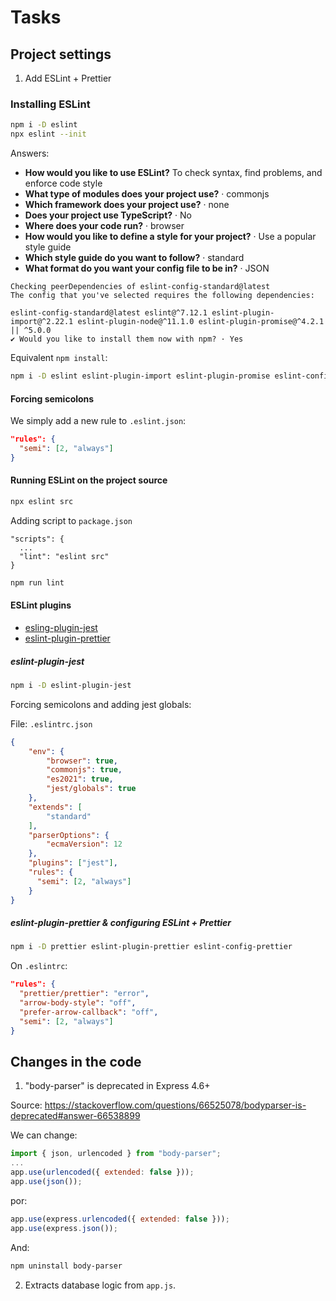 # Tasks

## Project settings

1. Add ESLint + Prettier

### Installing ESLint

```sh
npm i -D eslint
npx eslint --init
```

Answers:

* **How would you like to use ESLint?** To check syntax, find problems, and enforce code style
* **What type of modules does your project use?** · commonjs
* **Which framework does your project use?** · none
* **Does your project use TypeScript?** · No
* **Where does your code run?** · browser
* **How would you like to define a style for your project?** · Use a popular style guide
* **Which style guide do you want to follow?** · standard
* **What format do you want your config file to be in?** · JSON

```
Checking peerDependencies of eslint-config-standard@latest
The config that you've selected requires the following dependencies:

eslint-config-standard@latest eslint@^7.12.1 eslint-plugin-import@^2.22.1 eslint-plugin-node@^11.1.0 eslint-plugin-promise@^4.2.1 || ^5.0.0
✔ Would you like to install them now with npm? · Yes
```

Equivalent `npm install`:

```sh
npm i -D eslint eslint-plugin-import eslint-plugin-promise eslint-config-standard eslint-plugin-node
```

#### Forcing semicolons

We simply add a new rule to `.eslint.json`:

```json
"rules": {
  "semi": [2, "always"]
}
```


#### Running ESLint on the project source

```sh
npx eslint src
```

Adding script to `package.json`

```
"scripts": {
  ...
  "lint": "eslint src"
}
```

```sh
npm run lint
```


#### ESLint plugins

* [esling-plugin-jest](https://www.npmjs.com/package/eslint-plugin-jest)
* [eslint-plugin-prettier](https://www.npmjs.com/package/eslint-plugin-prettier)


##### eslint-plugin-jest

```sh
npm i -D eslint-plugin-jest
```

Forcing semicolons and adding jest globals:

File: `.eslintrc.json`

```json
{
    "env": {
        "browser": true,
        "commonjs": true,
        "es2021": true,
        "jest/globals": true
    },
    "extends": [
        "standard"
    ],
    "parserOptions": {
        "ecmaVersion": 12
    },
    "plugins": ["jest"],
    "rules": {
      "semi": [2, "always"]
    }
}
```

##### eslint-plugin-prettier & configuring ESLint + Prettier

```sh
npm i -D prettier eslint-plugin-prettier eslint-config-prettier
```

On `.eslintrc`:

```json
"rules": {
  "prettier/prettier": "error",
  "arrow-body-style": "off",
  "prefer-arrow-callback": "off",
  "semi": [2, "always"]
}
```


## Changes in the code

1. "body-parser" is deprecated in Express 4.6+

Source: https://stackoverflow.com/questions/66525078/bodyparser-is-deprecated#answer-66538899

We can change:

```js
import { json, urlencoded } from "body-parser";
...
app.use(urlencoded({ extended: false }));
app.use(json());
```

por:

```js
app.use(express.urlencoded({ extended: false }));
app.use(express.json());
```

And:

```sh
npm uninstall body-parser
```

2. Extracts database logic from `app.js`.

